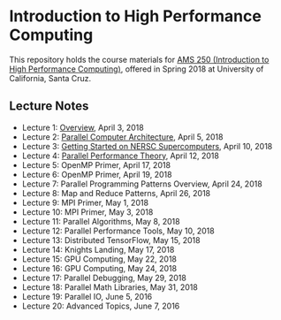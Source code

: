 # Introduction to High Performance Computing
This repository holds the course materials for [AMS 250 (Introduction to High Performance Computing)](https://ams250-spring18-01.courses.soe.ucsc.edu/home), offered in Spring 2018 at University of California, Santa Cruz.

## Lecture Notes
* Lecture 1: [Overview](https://github.com/shawfdong/ams250/blob/master/lectures/Lecture-01-Overview.pdf), April 3, 2018
* Lecture 2: [Parallel Computer Architecture](https://github.com/shawfdong/ams250/blob/master/lectures/Lecture-02-Architecture.pdf), April 5, 2018
* Lecture 3: [Getting Started on NERSC Supercomputers](https://github.com/shawfdong/ams250/blob/master/lectures/Lecture-03-NERSC.pdf), April 10, 2018
* Lecture 4: [Parallel Performance Theory](https://github.com/shawfdong/ams250/blob/master/lectures/Lecture-04-Performance-Theory.pdf), April 12, 2018
* Lecture 5: OpenMP Primer, April 17, 2018
* Lecture 6: OpenMP Primer, April 19, 2018
* Lecture 7: Parallel Programming Patterns Overview, April 24, 2018
* Lecture 8: Map and Reduce Patterns, April 26, 2018
* Lecture 9: MPI Primer, May 1, 2018
* Lecture 10: MPI Primer, May 3, 2018
* Lecture 11: Parallel Algorithms, May 8, 2018
* Lecture 12: Parallel Performance Tools, May 10, 2018
* Lecture 13: Distributed TensorFlow, May 15, 2018
* Lecture 14: Knights Landing, May 17, 2018
* Lecture 15: GPU Computing, May 22, 2018
* Lecture 16: GPU Computing, May 24, 2018
* Lecture 17: Parallel Debugging, May 29, 2018
* Lecture 18: Parallel Math Libraries, May 31, 2018
* Lecture 19: Parallel IO, June 5, 2016
* Lecture 20: Advanced Topics, June 7, 2016
